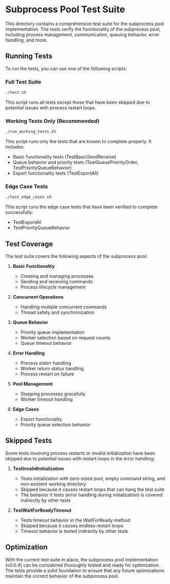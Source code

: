 # Subprocess Pool Test Suite

This directory contains a comprehensive test suite for the subprocess pool implementation. The tests verify the functionality of the subprocess pool, including process management, communication, queuing behavior, error handling, and more.

## Running Tests

To run the tests, you can use one of the following scripts:

### Full Test Suite

```bash
./test.sh
```

This script runs all tests except those that have been skipped due to potential issues with process restart loops.

### Working Tests Only (Recommended)

```bash
./run_working_tests.sh
```

This script runs only the tests that are known to complete properly. It includes:

- Basic functionality tests (TestBasicSendReceive)
- Queue behavior and priority tests (TestQueuePriorityOrder, TestPriorityQueueBehavior)
- Export functionality tests (TestExportAll)

### Edge Case Tests

```bash
./test_edge_cases.sh
```

This script runs the edge case tests that have been verified to complete successfully:
- TestExportAll
- TestPriorityQueueBehavior

## Test Coverage

The test suite covers the following aspects of the subprocess pool:

1. **Basic Functionality**
   - Creating and managing processes
   - Sending and receiving commands
   - Process lifecycle management

2. **Concurrent Operations**
   - Handling multiple concurrent commands
   - Thread safety and synchronization

3. **Queue Behavior**
   - Priority queue implementation
   - Worker selection based on request counts
   - Queue timeout behavior

4. **Error Handling**
   - Process stderr handling
   - Worker return status handling
   - Process restart on failure

5. **Pool Management**
   - Stopping processes gracefully
   - Worker timeout handling

6. **Edge Cases**
   - Export functionality
   - Priority queue selection behavior

## Skipped Tests

Some tests involving process restarts or invalid initialization have been skipped due to potential issues with restart loops in the error handling:

1. **TestInvalidInitialization**
   - Tests initialization with zero-sized pool, empty command string, and non-existent working directory
   - Skipped because it causes restart loops that can hang the test suite
   - The behavior it tests (error handling during initialization) is covered indirectly by other tests

2. **TestWaitForReadyTimeout**
   - Tests timeout behavior in the WaitForReady method
   - Skipped because it causes endless restart loops
   - Timeout behavior is tested indirectly by other tests

## Optimization

With the current test suite in place, the subprocess pool implementation (v0.0.4) can be considered thoroughly tested and ready for optimization. The tests provide a solid foundation to ensure that any future optimizations maintain the correct behavior of the subprocess pool.